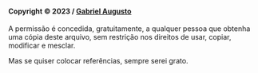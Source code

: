 #### Copyright © 2023 / [Gabriel Augusto](https://github.com/ogabrielaugustto)

A permissão é concedida, gratuitamente, a qualquer pessoa que obtenha uma cópia deste arquivo, sem restrição nos direitos de usar, copiar, modificar e mesclar.

Mas se quiser colocar referências, sempre serei grato.

